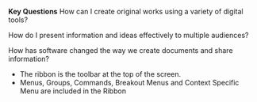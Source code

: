 **Key Questions**
How can I create original works using a variety of digital tools? 

How do I present information and ideas effectively to multiple audiences? 

How has software changed the way we create documents and share information? 

 

- The ribbon is the toolbar at the top of the screen. 
- Menus, Groups, Commands, Breakout Menus and Context Specific Menu are included in the Ribbon